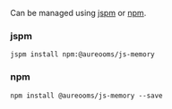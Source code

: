 Can be managed using
[jspm](http://jspm.io)
or [npm](https://github.com/npm/npm).

### jspm
```terminal
jspm install npm:@aureooms/js-memory
```

### npm
```terminal
npm install @aureooms/js-memory --save
```
